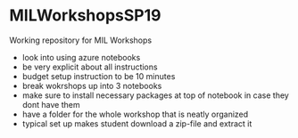 # MILWorkshopsSP19
Working repository for MIL Workshops


* look into using azure notebooks
* be very explicit about all instructions
* budget setup instruction to be 10 minutes
* break wokrshops up into 3 notebooks
* make sure to install necessary packages at top of notebook in case they dont have them
* have a folder for the whole workshop that is neatly organized
* typical set up makes student download a zip-file and extract it

